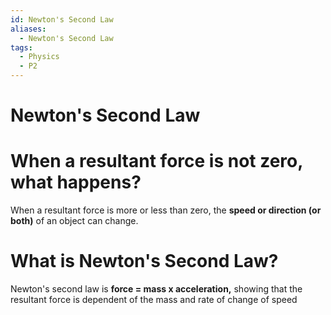 ```yaml
---
id: Newton's Second Law
aliases:
  - Newton's Second Law
tags:
  - Physics
  - P2
---
```


# Newton's Second Law

# When a resultant force is not zero, what happens?

When a resultant force is more or less than zero, the **speed or direction (or both)** of an object can change.

# What is Newton's Second Law?

Newton's second law is **force = mass x acceleration,** showing that the resultant force is dependent of the mass and rate of change of speed
